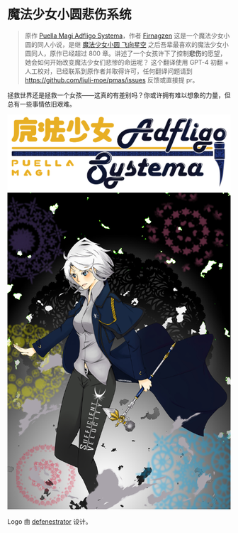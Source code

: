 # 魔法少女小圆悲伤系统

> 原作 [Puella Magi Adfligo Systema](https://forums.sufficientvelocity.com/threads/2538/)，作者 [Firnagzen](https://forums.sufficientvelocity.com/members/firnagzen.386/)
> 这是一个魔法少女小圆的同人小说，是继 [魔法少女小圆 飞向星空](https://tts.liuli.moe/) 之后吾辈最喜欢的魔法少女小圆同人，原作已经超过 800 章。讲述了一个女孩许下了控制**悲伤**的愿望，她会如何开始改变魔法少女们悲惨的命运呢？
> 这个翻译使用 GPT-4 初翻 + 人工校对，已经联系到原作者并取得许可，任何翻译问题请到 <https://github.com/liuli-moe/pmas/issues> 反馈或直接提 pr。

拯救世界还是拯救一个女孩——这真的有差别吗？你或许拥有难以想象的力量，但总有一些事情依旧艰难。

![logo](./books/zh-CN/assets/banner.png)
![cover](./books/zh-CN/assets/cover.jpg)

Logo 由 [defenestrator](https://forums.sufficientvelocity.com/members/defenestrator.889/) 设计。
